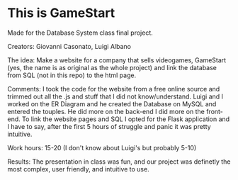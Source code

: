 # This is GameStart
Made for the Database System class final project.

Creators: Giovanni Casonato, Luigi Albano

The idea:
Make a website for a company that sells videogames, GameStart (yes, the name is as original as the whole project)
and link the database from SQL (not in this repo) to the html page.

Comments:
I took the code for the website from a free online source and trimmed out all the .js and stuff that I did not know/understand.
Luigi and I worked on the ER Diagram and he created the Database on MySQL and entered the touples. He did more on the back-end I did more on the front-end. 
To link the website pages and SQL I opted for the Flask application and I have to say, after the first 5 hours of struggle and panic it was pretty intuitive.

Work hours:
15-20
(I don't know about Luigi's but probably 5-10)


Results:
The presentation in class was fun, and our project was definetly the most complex, user friendly, and intuitive to use. 
